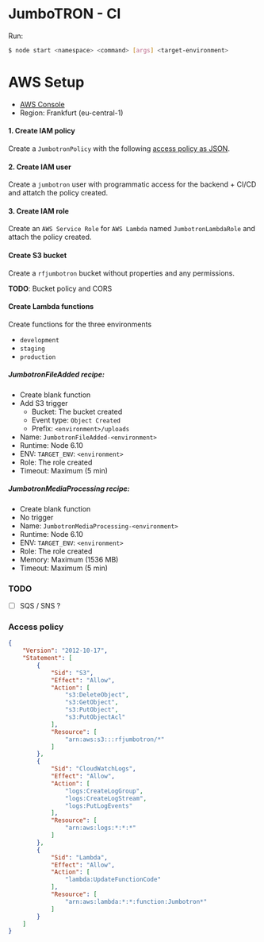 # JumboTRON - CI

Run:
```BASH
$ node start <namespace> <command> [args] <target-environment>
```

# AWS Setup
* [AWS Console](https://rfit.signin.aws.amazon.com/console)
* Region: Frankfurt (eu-central-1)

#### 1. Create IAM policy
Create a `JumbotronPolicy` with the following [access policy as JSON](#access-policy).

#### 2. Create IAM user
Create a `jumbotron` user with programmatic access for the backend + CI/CD and attatch the policy created.

#### 3. Create IAM role
Create an `AWS Service Role` for `AWS Lambda` named `JumbotronLambdaRole` and attach the policy created.

#### Create S3 bucket
Create a `rfjumbotron` bucket without properties and any permissions.

**TODO**: Bucket policy and CORS

#### Create Lambda functions
Create functions for the three environments
* `development`
* `staging`
* `production`

##### JumbotronFileAdded recipe:
* Create blank function
* Add S3 trigger
  * Bucket: The bucket created
  * Event type: `Object Created`
  * Prefix: `<environment>/uploads`
* Name: `JumbotronFileAdded-<environment>`
* Runtime: Node 6.10
* ENV: `TARGET_ENV`: `<environment>`
* Role: The role created
* Timeout: Maximum (5 min)

##### JumbotronMediaProcessing recipe:
* Create blank function
* No trigger
* Name: `JumbotronMediaProcessing-<environment>`
* Runtime: Node 6.10
* ENV: `TARGET_ENV`: `<environment>`
* Role: The role created
* Memory: Maximum (1536 MB)
* Timeout: Maximum (5 min)

### TODO
- [ ] SQS / SNS ?

### Access policy
```json
{
    "Version": "2012-10-17",
    "Statement": [
        {
            "Sid": "S3",
            "Effect": "Allow",
            "Action": [
                "s3:DeleteObject",
                "s3:GetObject",
                "s3:PutObject",
                "s3:PutObjectAcl"
            ],
            "Resource": [
                "arn:aws:s3:::rfjumbotron/*"
            ]
        },
        {
            "Sid": "CloudWatchLogs",
            "Effect": "Allow",
            "Action": [
                "logs:CreateLogGroup",
                "logs:CreateLogStream",
                "logs:PutLogEvents"
            ],
            "Resource": [
                "arn:aws:logs:*:*:*"
            ]
        },
        {
            "Sid": "Lambda",
            "Effect": "Allow",
            "Action": [
                "lambda:UpdateFunctionCode"
            ],
            "Resource": [
                "arn:aws:lambda:*:*:function:Jumbotron*"
            ]
        }
    ]
}
```
